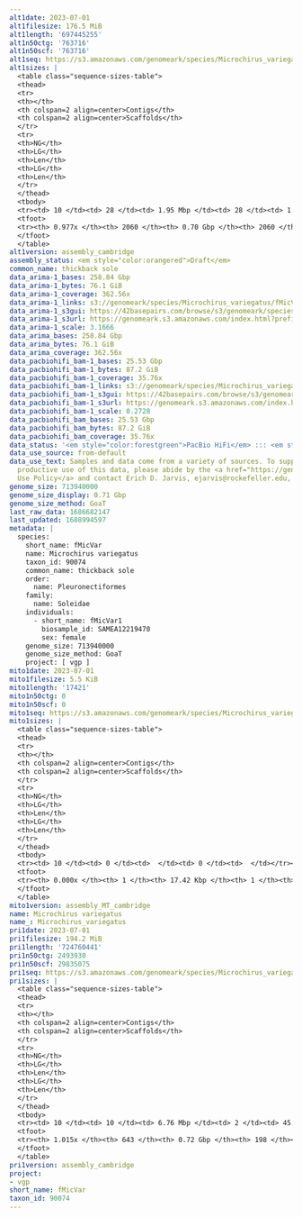 ```yaml
---
alt1date: 2023-07-01
alt1filesize: 176.5 MiB
alt1length: '697445255'
alt1n50ctg: '763716'
alt1n50scf: '763716'
alt1seq: https://s3.amazonaws.com/genomeark/species/Microchirus_variegatus/fMicVar1/assembly_cambridge/fMicVar1.alt.asm.20230701.fasta.gz
alt1sizes: |
  <table class="sequence-sizes-table">
  <thead>
  <tr>
  <th></th>
  <th colspan=2 align=center>Contigs</th>
  <th colspan=2 align=center>Scaffolds</th>
  </tr>
  <tr>
  <th>NG</th>
  <th>LG</th>
  <th>Len</th>
  <th>LG</th>
  <th>Len</th>
  </tr>
  </thead>
  <tbody>
  <tr><td> 10 </td><td> 28 </td><td> 1.95 Mbp </td><td> 28 </td><td> 1.95 Mbp </td></tr><tr><td> 20 </td><td> 69 </td><td> 1.47 Mbp </td><td> 69 </td><td> 1.47 Mbp </td></tr><tr><td> 30 </td><td> 125 </td><td> 1.15 Mbp </td><td> 125 </td><td> 1.15 Mbp </td></tr><tr><td> 40 </td><td> 195 </td><td> 0.92 Mbp </td><td> 195 </td><td> 0.92 Mbp </td></tr><tr style="background-color:#cccccc;"><td> 50 </td><td> 281 </td><td> 0.76 Mbp </td><td> 281 </td><td> 0.76 Mbp </td></tr><tr><td> 60 </td><td> 385 </td><td> 0.60 Mbp </td><td> 385 </td><td> 0.60 Mbp </td></tr><tr><td> 70 </td><td> 523 </td><td> 435.64 Kbp </td><td> 523 </td><td> 435.64 Kbp </td></tr><tr><td> 80 </td><td> 720 </td><td> 294.79 Kbp </td><td> 720 </td><td> 294.79 Kbp </td></tr><tr><td> 90 </td><td> 1060 </td><td> 139.45 Kbp </td><td> 1060 </td><td> 139.45 Kbp </td></tr><tr><td> 100 </td><td> 0 </td><td>  </td><td> 0 </td><td>  </td></tr></tbody>
  <tfoot>
  <tr><th> 0.977x </th><th> 2060 </th><th> 0.70 Gbp </th><th> 2060 </th><th> 0.70 Gbp </th></tr>
  </tfoot>
  </table>
alt1version: assembly_cambridge
assembly_status: <em style="color:orangered">Draft</em>
common_name: thickback sole
data_arima-1_bases: 258.84 Gbp
data_arima-1_bytes: 76.1 GiB
data_arima-1_coverage: 362.56x
data_arima-1_links: s3://genomeark/species/Microchirus_variegatus/fMicVar1/genomic_data/arima/<br>
data_arima-1_s3gui: https://42basepairs.com/browse/s3/genomeark/species/Microchirus_variegatus/fMicVar1/genomic_data/arima/
data_arima-1_s3url: https://genomeark.s3.amazonaws.com/index.html?prefix=species/Microchirus_variegatus/fMicVar1/genomic_data/arima/
data_arima-1_scale: 3.1666
data_arima_bases: 258.84 Gbp
data_arima_bytes: 76.1 GiB
data_arima_coverage: 362.56x
data_pacbiohifi_bam-1_bases: 25.53 Gbp
data_pacbiohifi_bam-1_bytes: 87.2 GiB
data_pacbiohifi_bam-1_coverage: 35.76x
data_pacbiohifi_bam-1_links: s3://genomeark/species/Microchirus_variegatus/fMicVar1/genomic_data/pacbio_hifi/<br>
data_pacbiohifi_bam-1_s3gui: https://42basepairs.com/browse/s3/genomeark/species/Microchirus_variegatus/fMicVar1/genomic_data/pacbio_hifi/
data_pacbiohifi_bam-1_s3url: https://genomeark.s3.amazonaws.com/index.html?prefix=species/Microchirus_variegatus/fMicVar1/genomic_data/pacbio_hifi/
data_pacbiohifi_bam-1_scale: 0.2728
data_pacbiohifi_bam_bases: 25.53 Gbp
data_pacbiohifi_bam_bytes: 87.2 GiB
data_pacbiohifi_bam_coverage: 35.76x
data_status: '<em style="color:forestgreen">PacBio HiFi</em> ::: <em style="color:forestgreen">Arima</em>'
data_use_source: from-default
data_use_text: Samples and data come from a variety of sources. To support fair and
  productive use of this data, please abide by the <a href="https://genome10k.soe.ucsc.edu/data-use-policies/">Data
  Use Policy</a> and contact Erich D. Jarvis, ejarvis@rockefeller.edu, with any questions.
genome_size: 713940000
genome_size_display: 0.71 Gbp
genome_size_method: GoaT
last_raw_data: 1686682147
last_updated: 1688994597
metadata: |
  species:
    short_name: fMicVar
    name: Microchirus variegatus
    taxon_id: 90074
    common_name: thickback sole
    order:
      name: Pleuronectiformes
    family:
      name: Soleidae
    individuals:
      - short_name: fMicVar1
        biosample_id: SAMEA12219470
        sex: female
    genome_size: 713940000
    genome_size_method: GoaT
    project: [ vgp ]
mito1date: 2023-07-01
mito1filesize: 5.5 KiB
mito1length: '17421'
mito1n50ctg: 0
mito1n50scf: 0
mito1seq: https://s3.amazonaws.com/genomeark/species/Microchirus_variegatus/fMicVar1/assembly_MT_cambridge/fMicVar1.MT.20230701.fasta.gz
mito1sizes: |
  <table class="sequence-sizes-table">
  <thead>
  <tr>
  <th></th>
  <th colspan=2 align=center>Contigs</th>
  <th colspan=2 align=center>Scaffolds</th>
  </tr>
  <tr>
  <th>NG</th>
  <th>LG</th>
  <th>Len</th>
  <th>LG</th>
  <th>Len</th>
  </tr>
  </thead>
  <tbody>
  <tr><td> 10 </td><td> 0 </td><td>  </td><td> 0 </td><td>  </td></tr><tr><td> 20 </td><td> 0 </td><td>  </td><td> 0 </td><td>  </td></tr><tr><td> 30 </td><td> 0 </td><td>  </td><td> 0 </td><td>  </td></tr><tr><td> 40 </td><td> 0 </td><td>  </td><td> 0 </td><td>  </td></tr><tr style="background-color:#cccccc;"><td> 50 </td><td> 0 </td><td style="background-color:#ff8888;">  </td><td> 0 </td><td style="background-color:#ff8888;">  </td></tr><tr><td> 60 </td><td> 0 </td><td>  </td><td> 0 </td><td>  </td></tr><tr><td> 70 </td><td> 0 </td><td>  </td><td> 0 </td><td>  </td></tr><tr><td> 80 </td><td> 0 </td><td>  </td><td> 0 </td><td>  </td></tr><tr><td> 90 </td><td> 0 </td><td>  </td><td> 0 </td><td>  </td></tr><tr><td> 100 </td><td> 0 </td><td>  </td><td> 0 </td><td>  </td></tr></tbody>
  <tfoot>
  <tr><th> 0.000x </th><th> 1 </th><th> 17.42 Kbp </th><th> 1 </th><th> 17.42 Kbp </th></tr>
  </tfoot>
  </table>
mito1version: assembly_MT_cambridge
name: Microchirus variegatus
name_: Microchirus_variegatus
pri1date: 2023-07-01
pri1filesize: 194.2 MiB
pri1length: '724760441'
pri1n50ctg: 2493930
pri1n50scf: 29835075
pri1seq: https://s3.amazonaws.com/genomeark/species/Microchirus_variegatus/fMicVar1/assembly_cambridge/fMicVar1.pri.asm.20230701.fasta.gz
pri1sizes: |
  <table class="sequence-sizes-table">
  <thead>
  <tr>
  <th></th>
  <th colspan=2 align=center>Contigs</th>
  <th colspan=2 align=center>Scaffolds</th>
  </tr>
  <tr>
  <th>NG</th>
  <th>LG</th>
  <th>Len</th>
  <th>LG</th>
  <th>Len</th>
  </tr>
  </thead>
  <tbody>
  <tr><td> 10 </td><td> 10 </td><td> 6.76 Mbp </td><td> 2 </td><td> 45.35 Mbp </td></tr><tr><td> 20 </td><td> 23 </td><td> 4.80 Mbp </td><td> 4 </td><td> 38.82 Mbp </td></tr><tr><td> 30 </td><td> 40 </td><td> 3.58 Mbp </td><td> 6 </td><td> 33.57 Mbp </td></tr><tr><td> 40 </td><td> 62 </td><td> 2.92 Mbp </td><td> 8 </td><td> 32.62 Mbp </td></tr><tr style="background-color:#cccccc;"><td> 50 </td><td> 88 </td><td style="background-color:#88ff88;"> 2.49 Mbp </td><td> 10 </td><td style="background-color:#88ff88;"> 29.84 Mbp </td></tr><tr><td> 60 </td><td> 120 </td><td> 2.01 Mbp </td><td> 13 </td><td> 27.62 Mbp </td></tr><tr><td> 70 </td><td> 159 </td><td> 1.61 Mbp </td><td> 15 </td><td> 27.32 Mbp </td></tr><tr><td> 80 </td><td> 210 </td><td> 1.18 Mbp </td><td> 18 </td><td> 24.70 Mbp </td></tr><tr><td> 90 </td><td> 286 </td><td> 0.74 Mbp </td><td> 21 </td><td> 20.65 Mbp </td></tr><tr><td> 100 </td><td> 457 </td><td> 170.37 Kbp </td><td> 52 </td><td> 416.46 Kbp </td></tr></tbody>
  <tfoot>
  <tr><th> 1.015x </th><th> 643 </th><th> 0.72 Gbp </th><th> 198 </th><th> 0.72 Gbp </th></tr>
  </tfoot>
  </table>
pri1version: assembly_cambridge
project:
- vgp
short_name: fMicVar
taxon_id: 90074
---
```

